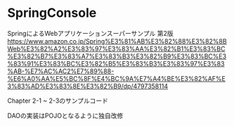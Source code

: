 # SpringConsole

SpringによるWebアプリケーションスーパーサンプル 第2版
https://www.amazon.co.jp/Spring%E3%81%AB%E3%82%88%E3%82%8BWeb%E3%82%A2%E3%83%97%E3%83%AA%E3%82%B1%E3%83%BC%E3%82%B7%E3%83%A7%E3%83%B3%E3%82%B9%E3%83%BC%E3%83%91%E3%83%BC%E3%82%B5%E3%83%B3%E3%83%97%E3%83%AB-%E7%AC%AC2%E7%89%88-%E6%A0%AA%E5%BC%8F%E4%BC%9A%E7%A4%BE%E3%82%AF%E3%83%AD%E3%83%8E%E3%82%B9/dp/4797358114

Chapter 2-1 ~ 2-3のサンプルコード

DAOの実装はPOJOとなるように独自改修
